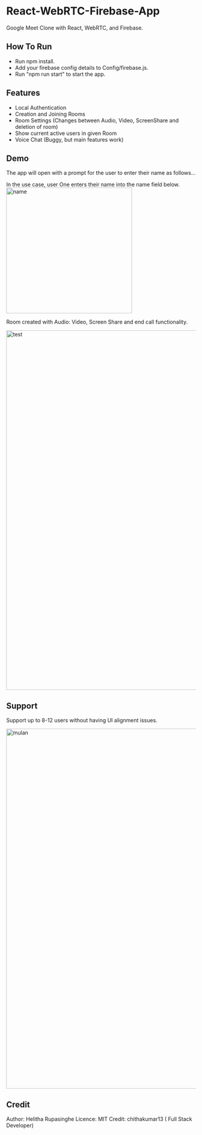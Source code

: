 # React-WebRTC-Firebase-App 
Google Meet Clone with React, WebRTC, and Firebase.

## How To Run 
* Run npm install. 
* Add your firebase config details to Config/firebase.js. 
* Run "npm run start" to start the app. 

## Features 
* Local Authentication 
* Creation and Joining Rooms 
* Room Settings (Changes between Audio, Video, ScreenShare and deletion of room)
* Show current active users in given Room 
* Voice Chat (Buggy, but main features work) 

## Demo 
The app will open with a prompt for the user to enter their name as follows... 

In the use case, user One enters their name into the name field below.
<img width="334" alt="name" src="https://user-images.githubusercontent.com/91548582/166145996-6d10a2fb-8fca-4273-994c-d8da7bf9b9d1.PNG">

Room created with Audio: Video, Screen Share and end call functionality.

<img width="955" alt="test" src="https://user-images.githubusercontent.com/91548582/166146184-d99be928-41fa-435d-8100-ee3ed33e6999.PNG">

## Support 
Support up to 8-12 users without having UI alignment issues. 

<img width="956" alt="mulan" src="https://user-images.githubusercontent.com/91548582/166146188-942708c7-070b-4aec-a60c-2fb448571460.PNG"> 

## Credit 
Author: Helitha Rupasinghe
Licence: MIT 
Credit: chithakumar13 ( Full Stack Developer)
